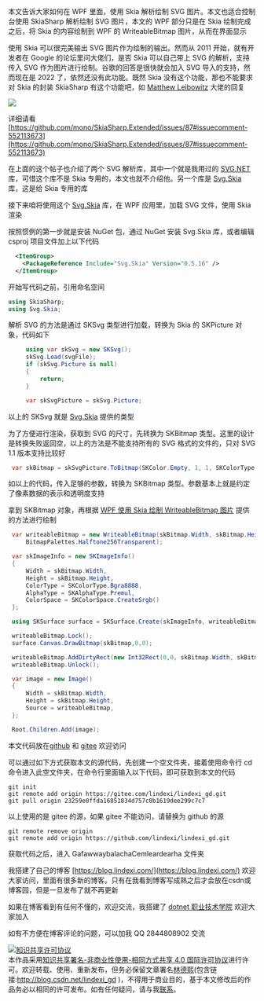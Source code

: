 
本文告诉大家如何在 WPF 里面，使用 Skia 解析绘制 SVG 图片。本文也适合控制台使用 SkiaSharp 解析绘制 SVG 图片，本文的 WPF 部分只是在 Skia 绘制完成之后，将 Skia 的内容绘制到 WPF 的 WriteableBitmap 图片，从而在界面显示

<!--more-->


<!-- CreateTime:2022/8/8 19:28:27 -->

<!-- 发布 -->
<!-- 博客 -->

使用 Skia 可以很完美输出 SVG 图片作为绘制的输出。然而从 2011 开始，就有开发者在 Google 的论坛里问大佬们，是否 Skia 可以自己带上 SVG 的解析，支持传入 SVG 作为图片进行绘制。谷歌的回答是很快就会加入 SVG 导入的支持，然而现在是 2022 了，依然还没有此功能。既然 Skia 没有这个功能，那也不能要求对 Skia 的封装 SkiaSharp 有这个功能吧，如 [Matthew Leibowitz](https://github.com/mattleibow) 大佬的回复

<!-- ![](image/WPF 使用 Skia 解析绘制 SVG 图片/WPF 使用 Skia 解析绘制 SVG 图片0.png) -->

![](http://image.acmx.xyz/lindexi%2F2022881931555567.jpg)

详细请看 [https://github.com/mono/SkiaSharp.Extended/issues/87#issuecomment-552113673](https://github.com/mono/SkiaSharp.Extended/issues/87#issuecomment-552113673)

在上面的这个帖子也介绍了两个 SVG 解析库，其中一个就是我用过的 [SVG.NET](https://github.com/svg-net/SVG) 库，可惜这个库不是 Skia 专用的，本文也就不介绍他。另一个库是 [Svg.Skia](https://github.com/wieslawsoltes/Svg.Skia ) 库，这是给 Skia 专用的库

接下来咱将使用这个 [Svg.Skia](https://github.com/wieslawsoltes/Svg.Skia ) 库，在 WPF 应用里，加载 SVG 文件，使用 Skia 渲染

按照惯例的第一步就是安装 NuGet 包，通过 NuGet 安装 Svg.Skia 库，或者编辑 csproj 项目文件加上以下代码

```xml
  <ItemGroup>
    <PackageReference Include="Svg.Skia" Version="0.5.16" />
  </ItemGroup>
```

开始写代码之前，引用命名空间

```csharp
using SkiaSharp;
using Svg.Skia;
```

解析 SVG 的方法是通过 SKSvg 类型进行加载，转换为 Skia 的 SKPicture 对象，代码如下

```csharp
     using var skSvg = new SKSvg();
     skSvg.Load(svgFile);
     if (skSvg.Picture is null)
     {
         return;
     }

     var skSvgPicture = skSvg.Picture;
```

以上的 SKSvg 就是 [Svg.Skia](https://github.com/wieslawsoltes/Svg.Skia ) 提供的类型

为了方便进行渲染，获取到 SVG 的尺寸，先转换为 SKBitmap 类型。这里的设计是转换失败返回空，以上的方法是不能支持所有的 SVG 格式的文件的，只对 SVG 1.1 版本支持比较好

```csharp
 var skBitmap = skSvgPicture.ToBitmap(SKColor.Empty, 1, 1, SKColorType.Bgra8888, SKAlphaType.Premul, SKColorSpace.CreateSrgb());
```

如以上的代码，传入足够的参数，转换为 SKBitmap 类型。参数基本上就是约定了像素数据的表示和透明度支持

拿到 SKBitmap 对象，再根据 [WPF 使用 Skia 绘制 WriteableBitmap 图片](https://blog.lindexi.com/post/WPF-%E4%BD%BF%E7%94%A8-Skia-%E7%BB%98%E5%88%B6-WriteableBitmap-%E5%9B%BE%E7%89%87.html ) 提供的方法进行绘制

```csharp
 var writeableBitmap = new WriteableBitmap(skBitmap.Width, skBitmap.Height, 96, 96, PixelFormats.Bgra32,
     BitmapPalettes.Halftone256Transparent);

 var skImageInfo = new SKImageInfo()
 {
     Width = skBitmap.Width,
     Height = skBitmap.Height,
     ColorType = SKColorType.Bgra8888,
     AlphaType = SKAlphaType.Premul,
     ColorSpace = SKColorSpace.CreateSrgb()
 };

 using SKSurface surface = SKSurface.Create(skImageInfo, writeableBitmap.BackBuffer);

 writeableBitmap.Lock();
 surface.Canvas.DrawBitmap(skBitmap,0,0);

 writeableBitmap.AddDirtyRect(new Int32Rect(0,0, skBitmap.Width, skBitmap.Height));
 writeableBitmap.Unlock();

 var image = new Image()
 {
     Width = skBitmap.Width,
     Height = skBitmap.Height,
     Source = writeableBitmap,
 };

 Root.Children.Add(image);
```

本文代码放在[github](https://github.com/lindexi/lindexi_gd/tree/23259e0ffda16851834d757c0b1619dee299c7c7/GafawwaybalachaCemleardearha) 和 [gitee](https://gitee.com/lindexi/lindexi_gd/tree/23259e0ffda16851834d757c0b1619dee299c7c7/GafawwaybalachaCemleardearha) 欢迎访问

可以通过如下方式获取本文的源代码，先创建一个空文件夹，接着使用命令行 cd 命令进入此空文件夹，在命令行里面输入以下代码，即可获取到本文的代码

```
git init
git remote add origin https://gitee.com/lindexi/lindexi_gd.git
git pull origin 23259e0ffda16851834d757c0b1619dee299c7c7
```

以上使用的是 gitee 的源，如果 gitee 不能访问，请替换为 github 的源

```
git remote remove origin
git remote add origin https://github.com/lindexi/lindexi_gd.git
```

获取代码之后，进入 GafawwaybalachaCemleardearha 文件夹


我搭建了自己的博客 [https://blog.lindexi.com/](https://blog.lindexi.com/) 欢迎大家访问，里面有很多新的博客。只有在我看到博客写成熟之后才会放在csdn或博客园，但是一旦发布了就不再更新

如果在博客看到有任何不懂的，欢迎交流，我搭建了 [dotnet 职业技术学院](https://t.me/dotnet_campus) 欢迎大家加入

如有不方便在博客评论的问题，可以加我 QQ 2844808902 交流

<a rel="license" href="http://creativecommons.org/licenses/by-nc-sa/4.0/"><img alt="知识共享许可协议" style="border-width:0" src="https://licensebuttons.net/l/by-nc-sa/4.0/88x31.png" /></a><br />本作品采用<a rel="license" href="http://creativecommons.org/licenses/by-nc-sa/4.0/">知识共享署名-非商业性使用-相同方式共享 4.0 国际许可协议</a>进行许可。欢迎转载、使用、重新发布，但务必保留文章署名[林德熙](http://blog.csdn.net/lindexi_gd)(包含链接:http://blog.csdn.net/lindexi_gd )，不得用于商业目的，基于本文修改后的作品务必以相同的许可发布。如有任何疑问，请与我[联系](mailto:lindexi_gd@163.com)。
